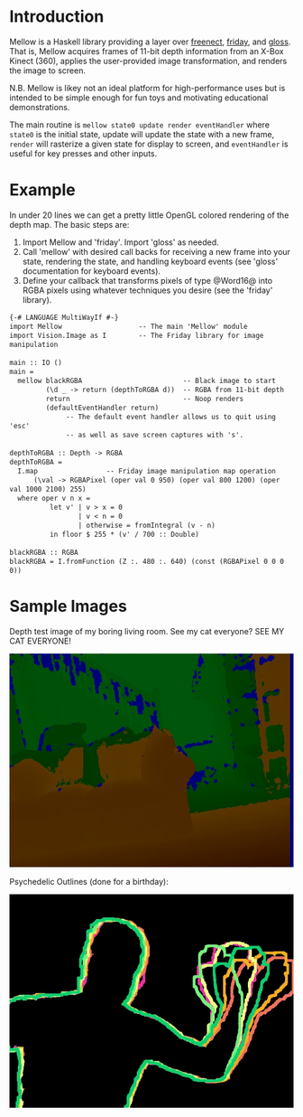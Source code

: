 # Introduction

Mellow is a Haskell library providing a layer over
[freenect](https://github.com/chrisdone/freenect),
[friday](https://github.com/RaphaelJ/friday), and
[gloss](http://gloss.ouroborus.net/).  That is, Mellow acquires frames of 11-bit
depth information from an X-Box Kinect (360), applies the user-provided image
transformation, and renders the image to screen.


N.B. Mellow is likey not an ideal platform for high-performance uses but is
intended to be simple enough for fun toys and motivating educational
demonstrations.

The main routine is `mellow state0 update render eventHandler` where `state0` is
the initial state, update will update the state with a new frame, `render` will
rasterize a given state for display to screen, and `eventHandler` is useful for
key presses and other inputs.

# Example

In under 20 lines we can get a pretty little OpenGL colored rendering of the
depth map.  The basic steps are:

1. Import Mellow and 'friday'.  Import 'gloss' as needed.
2. Call 'mellow' with desired call backs for receiving a new frame into your
   state, rendering the state, and handling keyboard events (see 'gloss'
   documentation for keyboard events).
3. Define your callback that transforms pixels of type @Word16@ into RGBA pixels
   using whatever techniques you desire (see the 'friday' library).

```
{-# LANGUAGE MultiWayIf #-}
import Mellow                   -- The main 'Mellow' module
import Vision.Image as I        -- The Friday library for image manipulation

main :: IO ()
main =
  mellow blackRGBA                         -- Black image to start
         (\d _ -> return (depthToRGBA d))  -- RGBA from 11-bit depth
         return                            -- Noop renders
         (defaultEventHandler return)
              -- The default event handler allows us to quit using 'esc'
              -- as well as save screen captures with 's'.

depthToRGBA :: Depth -> RGBA
depthToRGBA =
  I.map                 -- Friday image manipulation map operation
      (\val -> RGBAPixel (oper val 0 950) (oper val 800 1200) (oper val 1000 2100) 255)
  where oper v n x =
          let v' | v > x = 0
                 | v < n = 0
                 | otherwise = fromIntegral (v - n)
          in floor $ 255 * (v' / 700 :: Double)

blackRGBA :: RGBA
blackRGBA = I.fromFunction (Z :. 480 :. 640) (const (RGBAPixel 0 0 0 0))
```

# Sample Images

Depth test image of my boring living room.  See my cat everyone?  SEE MY CAT
EVERYONE!

![My Cat...](examples/livingroom.jpg)

Psychedelic Outlines (done for a birthday):

![hello](examples/hello.jpg)
